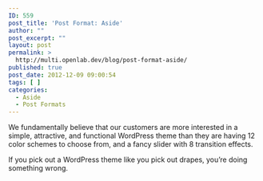 ```yaml
---
ID: 559
post_title: 'Post Format: Aside'
author: ""
post_excerpt: ""
layout: post
permalink: >
  http://multi.openlab.dev/blog/post-format-aside/
published: true
post_date: 2012-12-09 09:00:54
tags: [ ]
categories:
  - Aside
  - Post Formats
---
```

We fundamentally believe that our customers are more interested in a simple, attractive, and functional WordPress theme than they are having 12 color schemes to choose from, and a fancy slider with 8 transition effects.

If you pick out a WordPress theme like you pick out drapes, you’re doing something wrong.